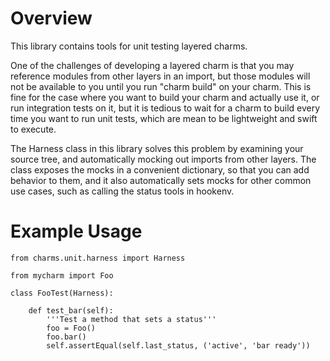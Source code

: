 # Overview

This library contains tools for unit testing layered charms.

One of the challenges of developing a layered charm is that you may reference modules from other layers in an import, but those modules will not be available to you until you run "charm build" on your charm. This is fine for the case where you want to build your charm and actually use it, or run integration tests on it, but it is tedious to wait for a charm to build every time you want to run unit tests, which are mean to be lightweight and swift to execute.

The Harness class in this library solves this problem by examining your source tree, and automatically mocking out imports from other layers. The class exposes the mocks in a convenient dictionary, so that you can add behavior to them, and it also automatically sets mocks for other common use cases, such as calling the status tools in hookenv.

# Example Usage

```
from charms.unit.harness import Harness

from mycharm import Foo

class FooTest(Harness):

    def test_bar(self):
        '''Test a method that sets a status'''
        foo = Foo()
        foo.bar()
        self.assertEqual(self.last_status, ('active', 'bar ready'))
        
```